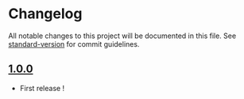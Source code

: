 # Changelog

All notable changes to this project will be documented in this file. 
See [standard-version](https://github.com/conventional-changelog/standard-version) for commit guidelines.

## [1.0.0](https://github.com/fonimus/github-actions-tests/releases/tag/1.0.0)

- First release !
